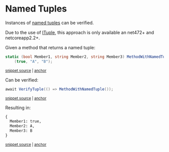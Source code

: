 <!--
GENERATED FILE - DO NOT EDIT
This file was generated by [MarkdownSnippets](https://github.com/SimonCropp/MarkdownSnippets).
Source File: /docs/mdsource/named-tuples.source.md
To change this file edit the source file and then run MarkdownSnippets.
-->

# Named Tuples

Instances of [named tuples](https://docs.microsoft.com/en-us/dotnet/csharp/tuples#named-and-unnamed-tuples) can be verified.

Due to the use of [ITuple](https://docs.microsoft.com/en-us/dotnet/api/system.runtime.compilerservices.ituple), this approach is only available an net472+ and netcoreapp2.2+.

Given a method that returns a named tuple:

<!-- snippet: MethodWithNamedTuple -->
<a id='snippet-methodwithnamedtuple'></a>
```cs
static (bool Member1, string Member2, string Member3) MethodWithNamedTuple() =>
    (true, "A", "B");
```
<sup><a href='/src/Verify.Tests/Serialization/SerializationTests.cs#L1355-L1360' title='Snippet source file'>snippet source</a> | <a href='#snippet-methodwithnamedtuple' title='Start of snippet'>anchor</a></sup>
<!-- endSnippet -->

Can be verified:

<!-- snippet: VerifyTuple -->
<a id='snippet-verifytuple'></a>
```cs
await VerifyTuple(() => MethodWithNamedTuple());
```
<sup><a href='/src/Verify.Tests/Serialization/SerializationTests.cs#L1348-L1352' title='Snippet source file'>snippet source</a> | <a href='#snippet-verifytuple' title='Start of snippet'>anchor</a></sup>
<!-- endSnippet -->

Resulting in:

<!-- snippet: SerializationTests.NamedTuple.verified.txt -->
<a id='snippet-SerializationTests.NamedTuple.verified.txt'></a>
```txt
{
  Member1: true,
  Member2: A,
  Member3: B
}
```
<sup><a href='/src/Verify.Tests/Serialization/SerializationTests.NamedTuple.verified.txt#L1-L5' title='Snippet source file'>snippet source</a> | <a href='#snippet-SerializationTests.NamedTuple.verified.txt' title='Start of snippet'>anchor</a></sup>
<!-- endSnippet -->
